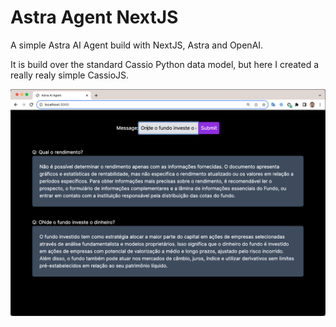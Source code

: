 # Astra Agent NextJS

A simple Astra AI Agent build with NextJS, Astra and OpenAI.

It is build over the standard Cassio Python data model, but here I created a really realy simple CassioJS.

![Screenshot](docs/nextjs-astra.png)